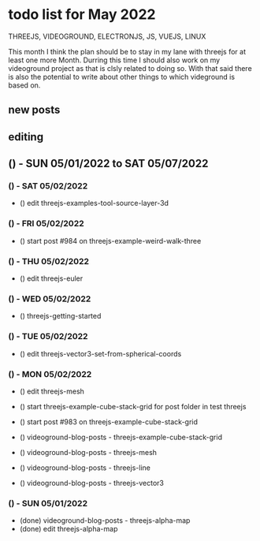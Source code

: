 # todo list for May 2022

THREEJS, VIDEOGROUND, ELECTRONJS, JS, VUEJS, LINUX

This month I think the plan should be to stay in my lane with threejs for at least one more Month. Durring this time I should also work on my videoground project as that is clsly related to doing so. With that said there is also the potential to write about other things to which videground is based on.

## new posts

## editing 


<!-- ////////// //////////
    WEEK 1
/////////////// ///////-->
## () - SUN 05/01/2022 to  SAT 05/07/2022

### () - SAT 05/02/2022
* () edit threejs-examples-tool-source-layer-3d

### () - FRI 05/02/2022
* () start post #984 on threejs-example-weird-walk-three

### () - THU 05/02/2022
* () edit threejs-euler

### () - WED 05/02/2022
* () threejs-getting-started

### () - TUE 05/02/2022
* () edit threejs-vector3-set-from-spherical-coords

### () - MON 05/02/2022
* () edit threejs-mesh

* () start threejs-example-cube-stack-grid for post folder in test threejs
* () start post #983 on threejs-example-cube-stack-grid

* () videoground-blog-posts - threejs-example-cube-stack-grid
* () videoground-blog-posts - threejs-mesh
* () videoground-blog-posts - threejs-line
* () videoground-blog-posts - threejs-vector3



### () - SUN 05/01/2022
* (done) videoground-blog-posts - threejs-alpha-map
* (done) edit threejs-alpha-map
